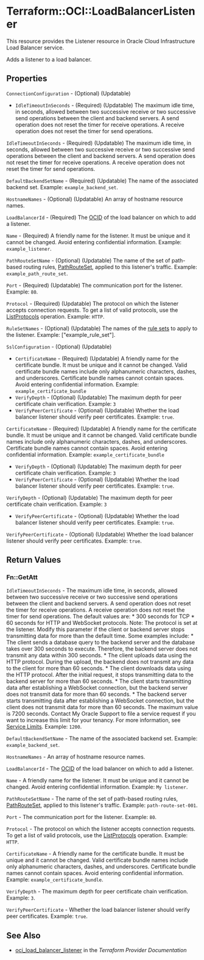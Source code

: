# Terraform::OCI::LoadBalancerListener

This resource provides the Listener resource in Oracle Cloud Infrastructure Load Balancer service.

Adds a listener to a load balancer.

## Properties

`ConnectionConfiguration` - (Optional) (Updatable)
* `IdleTimeoutInSeconds` - (Required) (Updatable) The maximum idle time, in seconds, allowed between two successive receive or two successive send operations between the client and backend servers. A send operation does not reset the timer for receive operations. A receive operation does not reset the timer for send operations.

`IdleTimeoutInSeconds` - (Required) (Updatable) The maximum idle time, in seconds, allowed between two successive receive or two successive send operations between the client and backend servers. A send operation does not reset the timer for receive operations. A receive operation does not reset the timer for send operations.

`DefaultBackendSetName` - (Required) (Updatable) The name of the associated backend set.  Example: `example_backend_set`.

`HostnameNames` - (Optional) (Updatable) An array of hostname resource names.

`LoadBalancerId` - (Required) The [OCID](https://docs.cloud.oracle.com/iaas/Content/General/Concepts/identifiers.htm) of the load balancer on which to add a listener.

`Name` - (Required) A friendly name for the listener. It must be unique and it cannot be changed. Avoid entering confidential information.  Example: `example_listener`.

`PathRouteSetName` - (Optional) (Updatable) The name of the set of path-based routing rules, [PathRouteSet](https://docs.cloud.oracle.com/iaas/api/#/en/loadbalancer/20170115/PathRouteSet/), applied to this listener's traffic.  Example: `example_path_route_set`.

`Port` - (Required) (Updatable) The communication port for the listener.  Example: `80`.

`Protocol` - (Required) (Updatable) The protocol on which the listener accepts connection requests. To get a list of valid protocols, use the [ListProtocols](https://docs.cloud.oracle.com/iaas/api/#/en/loadbalancer/20170115/LoadBalancerProtocol/ListProtocols) operation.  Example: `HTTP`.

`RuleSetNames` - (Optional) (Updatable) The names of the [rule sets](https://docs.cloud.oracle.com/iaas/api/#/en/loadbalancer/20170115/RuleSet/) to apply to the listener.  Example: ["example_rule_set"].

`SslConfiguration` - (Optional) (Updatable)
* `CertificateName` - (Required) (Updatable) A friendly name for the certificate bundle. It must be unique and it cannot be changed. Valid certificate bundle names include only alphanumeric characters, dashes, and underscores. Certificate bundle names cannot contain spaces. Avoid entering confidential information.  Example: `example_certificate_bundle`
* `VerifyDepth` - (Optional) (Updatable) The maximum depth for peer certificate chain verification.  Example: `3`
* `VerifyPeerCertificate` - (Optional) (Updatable) Whether the load balancer listener should verify peer certificates.  Example: `true`.

`CertificateName` - (Required) (Updatable) A friendly name for the certificate bundle. It must be unique and it cannot be changed. Valid certificate bundle names include only alphanumeric characters, dashes, and underscores. Certificate bundle names cannot contain spaces. Avoid entering confidential information.  Example: `example_certificate_bundle`
* `VerifyDepth` - (Optional) (Updatable) The maximum depth for peer certificate chain verification.  Example: `3`
* `VerifyPeerCertificate` - (Optional) (Updatable) Whether the load balancer listener should verify peer certificates.  Example: `true`.

`VerifyDepth` - (Optional) (Updatable) The maximum depth for peer certificate chain verification.  Example: `3`
* `VerifyPeerCertificate` - (Optional) (Updatable) Whether the load balancer listener should verify peer certificates.  Example: `true`.

`VerifyPeerCertificate` - (Optional) (Updatable) Whether the load balancer listener should verify peer certificates.  Example: `true`.


## Return Values

### Fn::GetAtt

`IdleTimeoutInSeconds` - The maximum idle time, in seconds, allowed between two successive receive or two successive send operations between the client and backend servers. A send operation does not reset the timer for receive operations. A receive operation does not reset the timer for send operations.  The default values are:  *  300 seconds for TCP  *  60 seconds for HTTP and WebSocket protocols.  Note: The protocol is set at the listener.  Modify this parameter if the client or backend server stops transmitting data for more than the default time. Some examples include:  *  The client sends a database query to the backend server and the database takes over 300 seconds to execute.    Therefore, the backend server does not transmit any data within 300 seconds.  *  The client uploads data using the HTTP protocol. During the upload, the backend does not transmit any data    to the client for more than 60 seconds.  *  The client downloads data using the HTTP protocol.  After the initial request, it stops transmitting data to    the backend server for more than 60 seconds.  *  The client starts transmitting data after establishing a WebSocket connection, but the backend server does    not transmit data for more than 60 seconds.  *  The backend server starts transmitting data after establishing a WebSocket connection, but the client does    not transmit data for more than 60 seconds.  The maximum value is 7200 seconds. Contact My Oracle Support to file a service request if you want to increase this limit for your tenancy. For more information, see [Service Limits](https://docs.us-phoenix-1.oraclecloud.com/Content/General/Concepts/servicelimits.htm).  Example: `1200`.

`DefaultBackendSetName` - The name of the associated backend set.  Example: `example_backend_set`.

`HostnameNames` - An array of hostname resource names.

`LoadBalancerId` - The [OCID](https://docs.us-phoenix-1.oraclecloud.com/Content/General/Concepts/identifiers.htm) of the load balancer on which to add a listener.

`Name` - A friendly name for the listener. It must be unique and it cannot be changed. Avoid entering confidential information.  Example: `My listener`.

`PathRouteSetName` - The name of the set of path-based routing rules, [PathRouteSet](https://docs.us-phoenix-1.oraclecloud.com/api/#/en/loadbalancer/20170115/PathRouteSet/), applied to this listener's traffic.  Example: `path-route-set-001`.

`Port` - The communication port for the listener.  Example: `80`.

`Protocol` - The protocol on which the listener accepts connection requests. To get a list of valid protocols, use the [ListProtocols](https://docs.us-phoenix-1.oraclecloud.com/api/#/en/loadbalancer/20170115/LoadBalancerProtocol/ListProtocols) operation.  Example: `HTTP`.

`CertificateName` - A friendly name for the certificate bundle. It must be unique and it cannot be changed. Valid certificate bundle names include only alphanumeric characters, dashes, and underscores. Certificate bundle names cannot contain spaces. Avoid entering confidential information.  Example: `example_certificate_bundle`.

`VerifyDepth` - The maximum depth for peer certificate chain verification.  Example: `3`.

`VerifyPeerCertificate` - Whether the load balancer listener should verify peer certificates.  Example: `true`.

## See Also

* [oci_load_balancer_listener](https://www.terraform.io/docs/providers/oci/r/load_balancer_listener.html) in the _Terraform Provider Documentation_